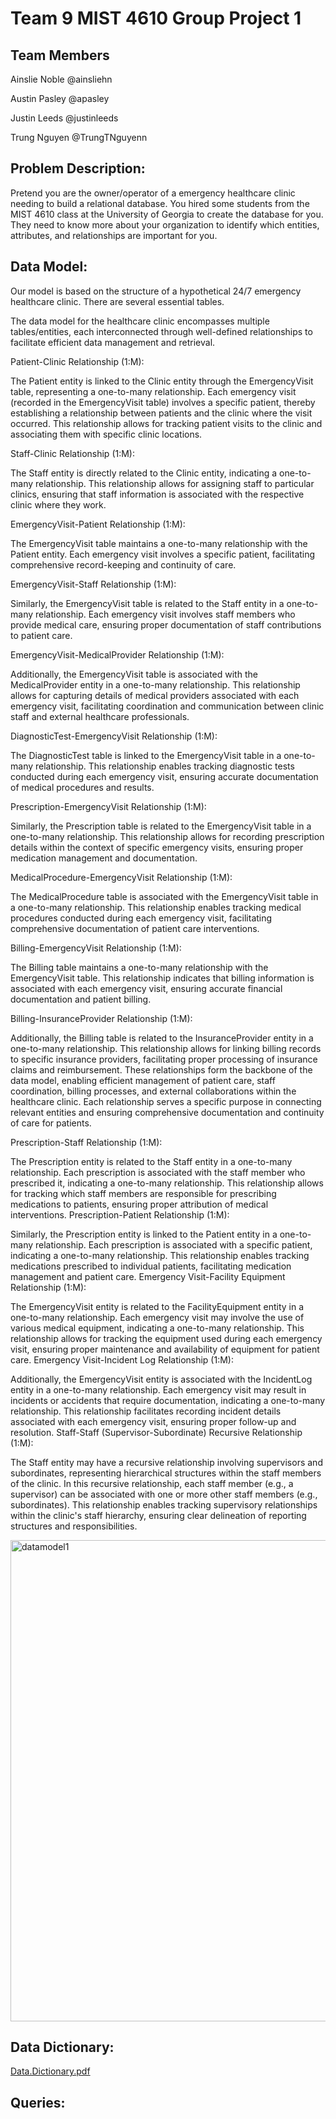 
# Team 9 MIST 4610 Group Project 1



## Team Members

Ainslie Noble @ainsliehn

Austin Pasley @apasley

Justin Leeds @justinleeds

Trung Nguyen @TrungTNguyenn



## Problem Description:

Pretend you are the owner/operator of a emergency healthcare clinic needing to build a
relational database. You hired some students from the MIST 4610 class at the University of
Georgia to create the database for you. They need to know more about your organization to
identify which entities, attributes, and relationships are important for you. 
## Data Model:

Our model is based on the structure of a hypothetical 
24/7 emergency healthcare clinic. There are several essential tables.

The data model for the healthcare clinic encompasses multiple tables/entities, each interconnected through well-defined relationships to facilitate efficient data management and retrieval.

Patient-Clinic Relationship (1:M):

The Patient entity is linked to the Clinic entity through the EmergencyVisit table, representing a one-to-many relationship. Each emergency visit (recorded in the EmergencyVisit table) involves a specific patient, thereby establishing a relationship between patients and the clinic where the visit occurred. This relationship allows for tracking patient visits to the clinic and associating them with specific clinic locations.

Staff-Clinic Relationship (1:M):

The Staff entity is directly related to the Clinic entity, indicating a one-to-many relationship. This relationship allows for assigning staff to particular clinics, ensuring that staff information is associated with the respective clinic where they work.

EmergencyVisit-Patient Relationship (1:M):

The EmergencyVisit table maintains a one-to-many relationship with the Patient entity. Each emergency visit involves a specific patient, facilitating comprehensive record-keeping and continuity of care.

EmergencyVisit-Staff Relationship (1:M):

Similarly, the EmergencyVisit table is related to the Staff entity in a one-to-many relationship. Each emergency visit involves staff members who provide medical care, ensuring proper documentation of staff contributions to patient care.

EmergencyVisit-MedicalProvider Relationship (1:M):

Additionally, the EmergencyVisit table is associated with the MedicalProvider entity in a one-to-many relationship. This relationship allows for capturing details of medical providers associated with each emergency visit, facilitating coordination and communication between clinic staff and external healthcare professionals.

DiagnosticTest-EmergencyVisit Relationship (1:M):

The DiagnosticTest table is linked to the EmergencyVisit table in a one-to-many relationship. This relationship enables tracking diagnostic tests conducted during each emergency visit, ensuring accurate documentation of medical procedures and results.

Prescription-EmergencyVisit Relationship (1:M):

Similarly, the Prescription table is related to the EmergencyVisit table in a one-to-many relationship. This relationship allows for recording prescription details within the context of specific emergency visits, ensuring proper medication management and documentation.

MedicalProcedure-EmergencyVisit Relationship (1:M):

The MedicalProcedure table is associated with the EmergencyVisit table in a one-to-many relationship. This relationship enables tracking medical procedures conducted during each emergency visit, facilitating comprehensive documentation of patient care interventions.

Billing-EmergencyVisit Relationship (1:M):

The Billing table maintains a one-to-many relationship with the EmergencyVisit table. This relationship indicates that billing information is associated with each emergency visit, ensuring accurate financial documentation and patient billing.

Billing-InsuranceProvider Relationship (1:M):

Additionally, the Billing table is related to the InsuranceProvider entity in a one-to-many relationship. This relationship allows for linking billing records to specific insurance providers, facilitating proper processing of insurance claims and reimbursement.
These relationships form the backbone of the data model, enabling efficient management of patient care, staff coordination, billing processes, and external collaborations within the healthcare clinic. Each relationship serves a specific purpose in connecting relevant entities and ensuring comprehensive documentation and continuity of care for patients.

Prescription-Staff Relationship (1:M):

The Prescription entity is related to the Staff entity in a one-to-many relationship. Each prescription is associated with the staff member who prescribed it, indicating a one-to-many relationship. This relationship allows for tracking which staff members are responsible for prescribing medications to patients, ensuring proper attribution of medical interventions.
Prescription-Patient Relationship (1:M):

Similarly, the Prescription entity is linked to the Patient entity in a one-to-many relationship. Each prescription is associated with a specific patient, indicating a one-to-many relationship. This relationship enables tracking medications prescribed to individual patients, facilitating medication management and patient care.
Emergency Visit-Facility Equipment Relationship (1:M):

The EmergencyVisit entity is related to the FacilityEquipment entity in a one-to-many relationship. Each emergency visit may involve the use of various medical equipment, indicating a one-to-many relationship. This relationship allows for tracking the equipment used during each emergency visit, ensuring proper maintenance and availability of equipment for patient care.
Emergency Visit-Incident Log Relationship (1:M):

Additionally, the EmergencyVisit entity is associated with the IncidentLog entity in a one-to-many relationship. Each emergency visit may result in incidents or accidents that require documentation, indicating a one-to-many relationship. This relationship facilitates recording incident details associated with each emergency visit, ensuring proper follow-up and resolution.
Staff-Staff (Supervisor-Subordinate) Recursive Relationship (1:M):

The Staff entity may have a recursive relationship involving supervisors and subordinates, representing hierarchical structures within the staff members of the clinic. In this recursive relationship, each staff member (e.g., a supervisor) can be associated with one or more other staff members (e.g., subordinates). This relationship enables tracking supervisory relationships within the clinic's staff hierarchy, ensuring clear delineation of reporting structures and responsibilities.

<img width="770" alt="datamodel1" src="https://github.com/TrungTNguyenn/Hospital-Project-I/assets/140082975/6ce8cc92-e897-46ae-9024-4edfa990f1e7">


## Data Dictionary: 
[Data.Dictionary.pdf](https://github.com/TrungTNguyenn/Hospital-Project-I/files/14826663/Data.Dictionary.pdf)

## Queries:
